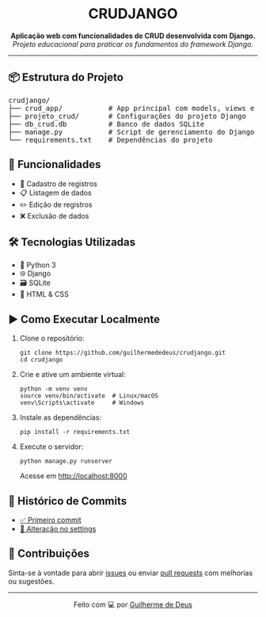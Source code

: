 <h1 align="center">CRUDJANGO</h1>

<p align="center">
  <strong>Aplicação web com funcionalidades de CRUD desenvolvida com Django.</strong><br>
  <em>Projeto educacional para praticar os fundamentos do framework Django.</em>
</p>

<hr>

<h2>📦 Estrutura do Projeto</h2>

<pre>
crudjango/
├── crud_app/           # App principal com models, views e templates
├── projeto_crud/       # Configurações do projeto Django
├── db_crud.db          # Banco de dados SQLite
├── manage.py           # Script de gerenciamento do Django
└── requirements.txt    # Dependências do projeto
</pre>

<h2>🚀 Funcionalidades</h2>
<ul>
  <li>📄 Cadastro de registros</li>
  <li>📋 Listagem de dados</li>
  <li>✏️ Edição de registros</li>
  <li>❌ Exclusão de dados</li>
</ul>

<h2>🛠 Tecnologias Utilizadas</h2>
<ul>
  <li>🐍 Python 3</li>
  <li>🌐 Django</li>
  <li>🗃 SQLite</li>
  <li>🎨 HTML & CSS</li>
</ul>

<h2>▶️ Como Executar Localmente</h2>
<ol>
  <li>Clone o repositório:
    <pre><code>git clone https://github.com/guilhermededeus/crudjango.git
cd crudjango</code></pre>
  </li>
  <li>Crie e ative um ambiente virtual:
    <pre><code>python -m venv venv
source venv/bin/activate  # Linux/macOS
venv\Scripts\activate     # Windows</code></pre>
  </li>
  <li>Instale as dependências:
    <pre><code>pip install -r requirements.txt</code></pre>
  </li>
  <li>Execute o servidor:
    <pre><code>python manage.py runserver</code></pre>
    Acesse em <a href="http://localhost:8000" target="_blank">http://localhost:8000</a>
  </li>
</ol>

<h2>📌 Histórico de Commits</h2>
<ul>
  <li><a href="https://github.com/guilhermededeus/crudjango/commit/6bcb078a766fba67aeed079eac38e61c5a28f635" target="_blank">✅ Primeiro commit</a></li>
  <li><a href="https://github.com/guilhermededeus/crudjango/commit/f276e8bac609d420fab89967f13f5d23b64ff054" target="_blank">🔧 Alteração no settings</a></li>
</ul>

<h2>🤝 Contribuições</h2>
<p>Sinta-se à vontade para abrir <a href="https://github.com/guilhermededeus/crudjango/issues" target="_blank">issues</a> ou enviar <a href="https://github.com/guilhermededeus/crudjango/pulls" target="_blank">pull requests</a> com melhorias ou sugestões.</p>

<hr>

<p align="center">
  Feito com 💻 por <a href="https://github.com/guilhermededeus" target="_blank">Guilherme de Deus</a>
</p>
